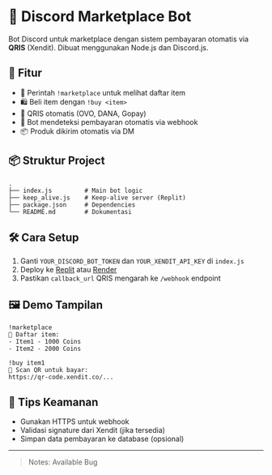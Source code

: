 # 🛒 Discord Marketplace Bot

Bot Discord untuk marketplace dengan sistem pembayaran otomatis via **QRIS** (Xendit). Dibuat menggunakan Node.js dan Discord.js.


## 🚀 Fitur

- 💬 Perintah `!marketplace` untuk melihat daftar item
- 🛍️ Beli item dengan `!buy <item>`
- 📸 QRIS otomatis (OVO, DANA, Gopay)
- 🔔 Bot mendeteksi pembayaran otomatis via webhook
- 📦 Produk dikirim otomatis via DM

## 📦 Struktur Project

```
.
├── index.js         # Main bot logic
├── keep_alive.js    # Keep-alive server (Replit)
├── package.json     # Dependencies
└── README.md        # Dokumentasi
```

## 🛠️ Cara Setup

1. Ganti `YOUR_DISCORD_BOT_TOKEN` dan `YOUR_XENDIT_API_KEY` di `index.js`
2. Deploy ke [Replit](https://replit.com) atau [Render](https://render.com)
3. Pastikan `callback_url` QRIS mengarah ke `/webhook` endpoint

## 🖼️ Demo Tampilan

```
!marketplace
🛒 Daftar item:
- Item1 - 1000 Coins
- Item2 - 2000 Coins

!buy item1
📲 Scan QR untuk bayar:
https://qr-code.xendit.co/...
```

## 🔐 Tips Keamanan

- Gunakan HTTPS untuk webhook
- Validasi signature dari Xendit (jika tersedia)
- Simpan data pembayaran ke database (opsional)

---

> Notes: Available Bug
